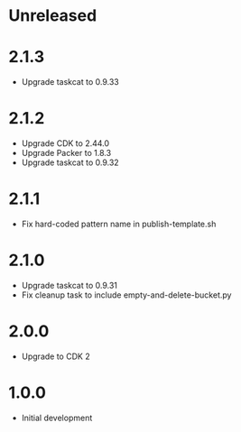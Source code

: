 # Unreleased

# 2.1.3

* Upgrade taskcat to 0.9.33

# 2.1.2

* Upgrade CDK to 2.44.0
* Upgrade Packer to 1.8.3
* Upgrade taskcat to 0.9.32

# 2.1.1

* Fix hard-coded pattern name in publish-template.sh

# 2.1.0

* Upgrade taskcat to 0.9.31
* Fix cleanup task to include empty-and-delete-bucket.py

# 2.0.0

* Upgrade to CDK 2

# 1.0.0

* Initial development
